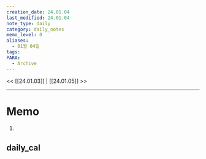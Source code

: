 ```yaml
---
creation_date: 24.01.04
last_modified: 24.01.04
note_type: daily
category: daily_notes
memo_level: 0
aliases:
  - 01월 04일
tags: 
PARA:
  - Archive
---
```


<< [[24.01.03]] | [[24.01.05]] >>

---
# Memo
1.  

## daily_cal
